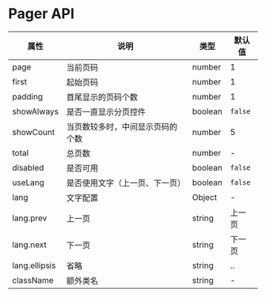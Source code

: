 # Pager API

属性 | 说明 | 类型 | 默认值
-----|-----|-----|------
page | 当前页码 | number | 1
first | 起始页码 | number | 1
padding | 首尾显示的页码个数 | number | 1
showAlways | 是否一直显示分页控件 | boolean | `false`
showCount | 当页数较多时，中间显示页码的个数 | number | 5
total | 总页数 | number | -
disabled | 是否可用 | boolean | `false`
useLang | 是否使用文字（上一页、下一页） | boolean | `false`
lang | 文字配置 | Object | -
lang.prev | 上一页 | string | 上一页
lang.next | 下一页 | string | 下一页
lang.ellipsis | 省略 | string | ..
className | 额外类名 | string | -